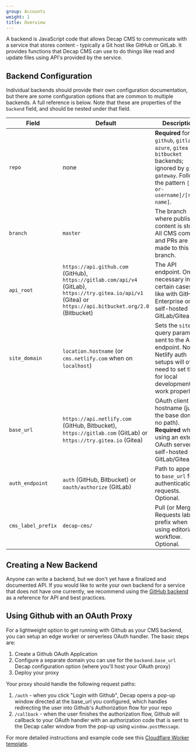 ```yaml
---
group: Accounts
weight: 1
title: Overview
---
```


A backend is JavaScript code that allows Decap CMS to communicate with a service that stores content - typically a Git host like GitHub or GitLab. It provides functions that Decap CMS can use to do things like read and update files using API's provided by the service.

## Backend Configuration

Individual backends should provide their own configuration documentation, but there are some configuration options that are common to multiple backends. A full reference is below. Note that these are properties of the `backend` field, and should be nested under that field.

| Field           | Default                                                        | Description                                                                                                                                          |
| --------------- | -------------------------------------------------------------- | ---------------------------------------------------------------------------------------------------------------------------------------------------- |
| `repo`          | none                                                           | **Required** for `github`, `gitlab`, `azure`, `gitea` and `bitbucket` backends; ignored by `git-gateway`. Follows the pattern `[org-or-username]/[repo-name]`.                                    |
| `branch`        | `master`                                                       | The branch where published content is stored. All CMS commits and PRs are made to this branch.                                                       |
| `api_root`      | `https://api.github.com` (GitHub), `https://gitlab.com/api/v4` (GitLab), `https://try.gitea.io/api/v1` (Gitea) or `https://api.bitbucket.org/2.0` (Bitbucket)  | The API endpoint. Only necessary in certain cases, like with GitHub Enterprise or self-hosted GitLab/Gitea.                                                                      |
| `site_domain`   | `location.hostname` (or `cms.netlify.com` when on `localhost`) | Sets the `site_id` query param sent to the API endpoint. Non-Netlify auth setups will often need to set this for local development to work properly. |
| `base_url`      | `https://api.netlify.com` (GitHub, Bitbucket), `https://gitlab.com` (GitLab) or `https://try.gitea.io` (Gitea)         | OAuth client hostname (just the base domain, no path). **Required** when using an external OAuth server or self-hosted GitLab/Gitea.                               |
| `auth_endpoint` | `auth` (GitHub, Bitbucket) or `oauth/authorize` (GitLab)                  | Path to append to `base_url` for authentication requests. Optional.                                                                                  |
| `cms_label_prefix` | `decap-cms/` | Pull (or Merge) Requests label prefix when using editorial workflow. Optional. |

## Creating a New Backend

Anyone can write a backend, but we don't yet have a finalized and documented API. If you would like to write your own backend for a service that does not have one currently, we recommend using the [GitHub backend](https://github.com/decaporg/decap-cms/tree/master/packages/decap-cms-backend-github) as a reference for API and best practices.

## Using Github with an OAuth Proxy

For a lightweight option to get running with Github as your CMS backend, you can setup an edge worker or serverless OAuth handler. The basic steps are:

1. Create a Github OAuth Application
1. Configure a separate domain you can use for the `backend.base_url` Decap configuration option (where you'll host your OAuth proxy)
1. Deploy your proxy

Your proxy should handle the following request paths:

1. `/auth` - when you click "Login with Github", Decap opens a pop-up window directed at the base_url you configured, which handles redirecting the user into Github's Authorization flow for your repo
1. `/callback` - when the user finishes the authorization flow, Github will callback to your OAuth handler with an authorization code that is sent to the Decap caller window from the pop-up using `window.postMessage`.

For more detailed instructions and example code see this [Cloudflare Worker template](https://github.com/sterlingwes/decap-proxy).
